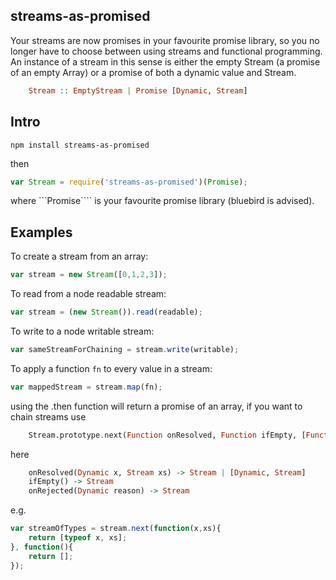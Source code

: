 ## streams-as-promised

Your streams are now promises in your favourite promise library, so you no longer have to choose between using streams and functional programming. An instance of a stream in this sense is either the empty Stream (a promise of an empty Array) or a promise of both a dynamic value and Stream.
```haskell
    Stream :: EmptyStream | Promise [Dynamic, Stream]
```
## Intro

    npm install streams-as-promised

then 

```js
var Stream = require('streams-as-promised')(Promise);
```
where ```Promise```` is your favourite promise library (bluebird is advised).


## Examples

To create a stream from an array:
```js
var stream = new Stream([0,1,2,3]);
```

To read from a node readable stream:
```js
var stream = (new Stream()).read(readable);
```


To write to a node writable stream:
```js
var sameStreamForChaining = stream.write(writable);
```


To apply a function ```fn``` to every value in a stream:
```js
var mappedStream = stream.map(fn);
```

using the .then function will return a promise of an array, if you want to chain streams use
```haskell
    Stream.prototype.next(Function onResolved, Function ifEmpty, [Function onRejected]) -> Stream
```
here
```haskell
    onResolved(Dynamic x, Stream xs) -> Stream | [Dynamic, Stream]
    ifEmpty() -> Stream
    onRejected(Dynamic reason) -> Stream
```
e.g.
```js
var streamOfTypes = stream.next(function(x,xs){
	return [typeof x, xs];
}, function(){
	return [];
});
```
